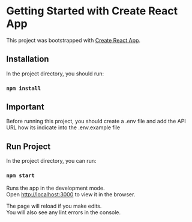 # Getting Started with Create React App

This project was bootstrapped with [Create React App](https://github.com/facebook/create-react-app).

## Installation

In the project directory, you should run:

### `npm install`

## Important

Before running this project, you should create a .env file and add the API URL   how its indicate into the .env.example file

## Run Project

In the project directory, you can run:

### `npm start`

Runs the app in the development mode.\
Open [http://localhost:3000](http://localhost:3000) to view it in the browser.

The page will reload if you make edits.\
You will also see any lint errors in the console.

